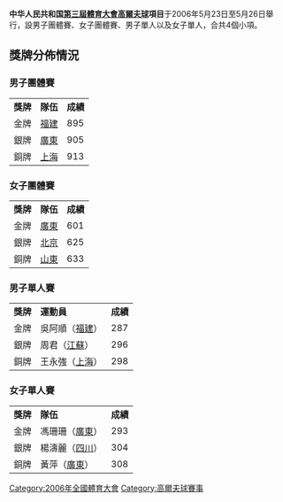 **中华人民共和国[第三屆體育大會](../Page/第三屆全國體育大會.md "wikilink")[高爾夫球](../Page/高爾夫球.md "wikilink")項目**于2006年5月23日至5月26日舉行，設男子團體賽、女子團體賽、男子單人以及女子單人，合共4個小項。

## 獎牌分佈情況

### 男子團體賽

|        |                                                   |        |
| ------ | ------------------------------------------------- | ------ |
| **獎牌** | **隊伍**                                            | **成績** |
| 金牌     | [福建](https://zh.wikipedia.org/wiki/福建 "wikilink") | 895    |
| 銀牌     | [廣東](https://zh.wikipedia.org/wiki/廣東 "wikilink") | 905    |
| 銅牌     | [上海](https://zh.wikipedia.org/wiki/上海 "wikilink") | 913    |

### 女子團體賽

|        |                                                   |        |
| ------ | ------------------------------------------------- | ------ |
| **獎牌** | **隊伍**                                            | **成績** |
| 金牌     | [廣東](https://zh.wikipedia.org/wiki/廣東 "wikilink") | 601    |
| 銀牌     | [北京](https://zh.wikipedia.org/wiki/北京 "wikilink") | 625    |
| 銅牌     | [山東](https://zh.wikipedia.org/wiki/山東 "wikilink") | 633    |

### 男子單人賽

|        |                                                        |        |
| ------ | ------------------------------------------------------ | ------ |
| **獎牌** | **運動員**                                                | **成績** |
| 金牌     | 吳阿順（[福建](https://zh.wikipedia.org/wiki/福建 "wikilink")） | 287    |
| 銀牌     | 周君（[江蘇](https://zh.wikipedia.org/wiki/江蘇 "wikilink")）  | 296    |
| 銅牌     | 王永強（[上海](https://zh.wikipedia.org/wiki/上海 "wikilink")） | 298    |

### 女子單人賽

|        |                                                        |        |
| ------ | ------------------------------------------------------ | ------ |
| **獎牌** | **隊伍**                                                 | **成績** |
| 金牌     | 馮珊珊（[廣東](https://zh.wikipedia.org/wiki/廣東 "wikilink")） | 293    |
| 銀牌     | 楊濤麗（[四川](https://zh.wikipedia.org/wiki/四川 "wikilink")） | 304    |
| 銅牌     | 黃萍（[廣東](https://zh.wikipedia.org/wiki/廣東 "wikilink")）  | 308    |

[Category:2006年全國體育大會](https://zh.wikipedia.org/wiki/Category:2006年全國體育大會 "wikilink") [Category:高爾夫球賽事](https://zh.wikipedia.org/wiki/Category:高爾夫球賽事 "wikilink")